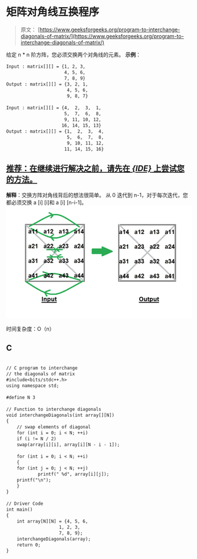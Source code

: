 # 矩阵对角线互换程序

> 原文： [https://www.geeksforgeeks.org/program-to-interchange-diagonals-of-matrix/](https://www.geeksforgeeks.org/program-to-interchange-diagonals-of-matrix/)

给定 n * n 阶方阵，您必须交换两个对角线的元素。
 **示例**：

```
Input : matrix[][] = {1, 2, 3,
                      4, 5, 6,
                      7, 8, 9} 
Output : matrix[][] = {3, 2, 1,
                       4, 5, 6,
                       9, 8, 7} 

Input : matrix[][] = {4,  2,  3,  1,
                      5,  7,  6,  8,
                      9, 11, 10, 12,
                     16, 14, 15, 13} 
Output : matrix[][] = {1,  2,  3,  4,
                       5,  6,  7,  8,
                       9, 10, 11, 12,
                      11, 14, 15, 16}

```

## [推荐：在继续进行解决之前，请先在 ***{IDE}*** 上尝试您的方法。](https://ide.geeksforgeeks.org/)

**解释**：交换方阵对角线背后的想法很简单。 从 0 迭代到 n-1，对于每次迭代，您都必须交换 a [i] [i]和 a [i] [n-i-1]。
![](img/424634e35061b9562e27eb4a9e5b19d4.png)

时间复杂度：O（n）

## C

```

// C program to interchange  
// the diagonals of matrix 
#include<bits/stdc++.h> 
using namespace std; 

#define N 3 

// Function to interchange diagonals 
void interchangeDiagonals(int array[][N]) 
{ 
    // swap elements of diagonal 
    for (int i = 0; i < N; ++i) 
    if (i != N / 2) 
    swap(array[i][i], array[i][N - i - 1]); 

    for (int i = 0; i < N; ++i) 
    { 
    for (int j = 0; j < N; ++j) 
            printf(" %d", array[i][j]); 
    printf("\n"); 
    } 
} 

// Driver Code 
int main() 
{ 
    int array[N][N] = {4, 5, 6, 
                    1, 2, 3, 
                    7, 8, 9}; 
    interchangeDiagonals(array); 
    return 0; 
} 

```